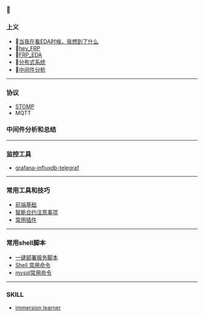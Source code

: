 ### 🍕

### 上义
- 🥗[当我在看EDA时候，我想到了什么](https://github.com/cristicmf/curious-cat/blob/master/%E5%BD%93%E6%88%91%E5%9C%A8%E7%9C%8BEDA%E6%97%B6%E5%80%99.md)
- 🥝[hey_FRP](https://github.com/cristicmf/curious-cat/blob/master/%E8%AE%B2%E8%AE%B2FRP_FP.md)
- 🍕[FRP_EDA](https://github.com/cristicmf/curious-cat/blob/master/FRP_EDA.md)
- 🥝[分布式系统](https://github.com/cristicmf/curious-cat/blob/master/distributed_applications.md)
- 🍕[中间件分析](https://github.com/cristicmf/curious-cat/blob/master/Middleware.md)

---
### 协议
- [STOMP](https://github.com/cristicmf/stompjs) 
- MQTT

### 中间件分析和总结


---
### 监控工具
- [grafana-influxdb-telegraf](https://github.com/cristicmf/curious-cat/blob/master/grafana-influxdb-telegraf.md)
---
### 常用工具和技巧

- [前端基础](https://github.com/cristicmf/knitmesh/blob/master/Web.md)
- [智能合约注意事项](https://github.com/cristicmf/knitmesh/blob/master/SmartContract.md)
- [常用插件](https://github.com/cristicmf/curious-cat/blob/master/%E5%B8%B8%E7%94%A8%E6%8F%92%E4%BB%B6.md)


---
### 常用shell脚本
- [一键部署服务脚本](https://github.com/cristicmf/curious-cat/blob/master/%E4%B8%80%E9%94%AE%E9%83%A8%E7%BD%B2%E8%84%9A%E6%9C%AC.md)
- [Shell 常用命令](https://github.com/cristicmf/knitmesh/blob/master/Shell.md)
- [mysql常用命令](https://github.com/cristicmf/curious-cat/blob/master/mysql.md)

---
### SKILL
- [immersion learner](https://github.com/cristicmf/curious-cat/blob/master/immersion.md)
